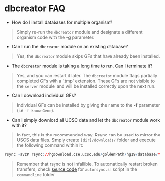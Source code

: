 


dbcreator FAQ
========================================================

* How do I install databases for multiple organism?

> Simply re-run the `dbcreator` module and designate a different organism code with the **-g** parameter.

* Can I run the `dbcreator` module on an existing database?

> Yes, the `dbcreator` module skips GFs that have already been installed.

* The `dbcreator` module is taking a long time to run. Can I terminate it?

> Yes, and you can restart it later. The `dbcreator` module flags partially completed GFs with a '.tmp' extension. These GFs are not visible to the `server` module, and will be installed correctly upon the next run.

* Can I download individual GFs?

> Individual GFs can be installed by giving the name to the **-f** parameter (i.e `-f knownGene`).

* Can I simply download all UCSC data and let the `dbcreator` module work with it?

> In fact, this is the recommended way. Rsync can be used to mirror the USCS data files. Simply create `[dir]/downloads/` folder and execute the following command within it:


```r
rsync -avzP rsync://hgdownload.cse.ucsc.edu/goldenPath/hg19/database/* .
```


> Remember that rsync is not infallible. To automatically restart broken transfers, check [source code](https://github.com/mdozmorov/genome_runner/tree/master/commandline) for `autorsync.sh` script in the `commandline` folder.
